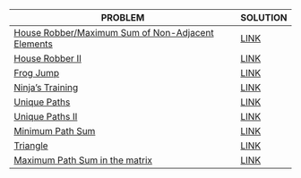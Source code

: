 |PROBLEM|SOLUTION|
|-------|--------|
|[House Robber/Maximum Sum of Non-Adjacent Elements](https://leetcode.com/problems/house-robber/)|[LINK](https://github.com/tanya-gupta25/DynamicProgramming_Striver/blob/main/Maximum%20sum%20of%20non-adjacent%20elements.cpp)|
|[House Robber II](https://leetcode.com/problems/house-robber-ii/)|[LINK](https://github.com/tanya-gupta25/DynamicProgramming_Striver/blob/main/House%20Robber2.cpp)|
|[Frog Jump](https://www.codingninjas.com/codestudio/problems/frog-jump_3621012?leftPanelTab=0)|[LINK](https://github.com/tanya-gupta25/DynamicProgramming_Striver/blob/main/FrogJump.cpp)|
|[Ninja’s Training](https://www.codingninjas.com/codestudio/problems/ninja-s-training_3621003?source=youtube&campaign=striver_dp_videos&utm_source=youtube&utm_medium=affiliate&utm_campaign=striver_dp_videos&leftPanelTab=0)|[LINK]()|
|[Unique Paths](https://www.codingninjas.com/codestudio/problems/total-unique-paths_1081470)|[LINK]()|
|[Unique Paths II](https://leetcode.com/problems/unique-paths-ii/)|[LINK]()|
|[Minimum Path Sum](https://www.codingninjas.com/codestudio/problems/minimum-path-sum_985349?source=youtube&campaign=striver_dp_videos&utm_source=youtube&utm_medium=affiliate&utm_campaign=striver_dp_videos&leftPanelTab=0)|[LINK]()|
|[Triangle](https://leetcode.com/problems/triangle/)|[LINK]()|
|[Maximum Path Sum in the matrix](https://www.codingninjas.com/codestudio/problems/maximum-path-sum-in-the-matrix_797998)|[LINK]()|